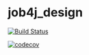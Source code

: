 # job4j_design

[![Build Status](https://travis-ci.com/k2250427/job4j_grabber.svg?branch=master)](https://travis-ci.com/k2250427/job4j_grabber)

[![codecov](https://codecov.io/gh/k2250427/job4j_grabber/branch/master/graph/badge.svg?token=58M2QVHIBR)](https://codecov.io/gh/k2250427/job4j_grabber)
